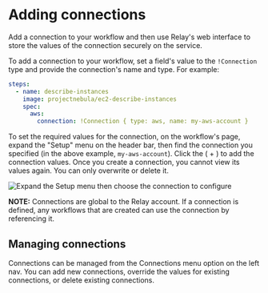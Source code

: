 # Adding connections

Add a connection to your workflow and then use Relay's web interface to store the values of the connection securely on the service.

To add a connection to your workflow, set a field's value to the `!Connection` type and provide the connection's name and type. For example:

```yaml
steps:
  - name: describe-instances
    image: projectnebula/ec2-describe-instances
    spec:
      aws:
        connection: !Connection { type: aws, name: my-aws-account }
```

To set the required values for the connection, on the workflow's page, expand the "Setup" menu on the header bar, then find the connection you specified (in the above example, `my-aws-account`). Click the ( + ) to add the connection values. Once you create a connection, you cannot view its values again. You can only overwrite or delete it.  

![Expand the Setup menu then choose the connection to configure](../images/adding-connections.gif)

**NOTE:** Connections are global to the Relay account. If a connection is defined, any workflows that are created can use the connection by referencing it. 

## Managing connections 
Connections can be managed from the Connections menu option on the left nav. You can add new connections, override the values for existing connections, or delete existing connections. 

